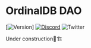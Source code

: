 # OrdinalDB DAO
[![Version](https://badgen.net/badge/Version/Alpha/black)]
[![Discord](https://badgen.net/badge/icon/Discord/black?icon=discord&label
)](https://discord.gg/ordinaldragonball)
![Twitter](https://badgen.net/badge/icon/@OrdDragonBall/black?icon=twitter&label
)

Under construction🚧🏗️